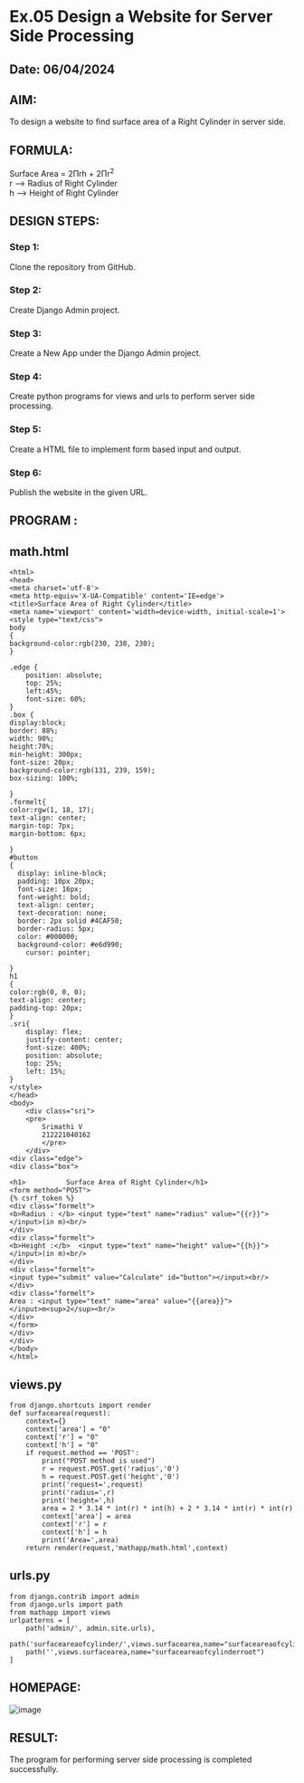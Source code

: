# Ex.05 Design a Website for Server Side Processing
## Date: 06/04/2024

## AIM:
To design a website to find surface area of a Right Cylinder in server side.

## FORMULA:
Surface Area = 2Πrh + 2Πr<sup>2</sup>
<br>r --> Radius of Right Cylinder
<br>h --> Height of Right Cylinder

## DESIGN STEPS:

### Step 1:
Clone the repository from GitHub.

### Step 2:
Create Django Admin project.

### Step 3:
Create a New App under the Django Admin project.

### Step 4:
Create python programs for views and urls to perform server side processing.

### Step 5:
Create a HTML file to implement form based input and output.

### Step 6:
Publish the website in the given URL.

## PROGRAM :
## math.html
```
<html>
<head>
<meta charset='utf-8'>
<meta http-equiv='X-UA-Compatible' content='IE=edge'>
<title>Surface Area of Right Cylinder</title>
<meta name='viewport' content='width=device-width, initial-scale=1'>
<style type="text/css">
body
{
background-color:rgb(230, 230, 230);
}

.edge {
    position: absolute;
    top: 25%;
    left:45%;
    font-size: 60%;
}
.box {
display:block;
border: 88%;
width: 90%;
height:70%;
min-height: 300px;
font-size: 20px;
background-color:rgb(131, 239, 159);
box-sizing: 100%;

}
.formelt{
color:rgw(1, 18, 17);
text-align: center;
margin-top: 7px;
margin-bottom: 6px;

}
#button
{
  display: inline-block;
  padding: 10px 20px; 
  font-size: 16px; 
  font-weight: bold; 
  text-align: center;
  text-decoration: none;
  border: 2px solid #4CAF50;
  border-radius: 5px; 
  color: #000000; 
  background-color: #e6d990; 
    cursor: pointer;
  
}
h1
{
color:rgb(0, 0, 0);
text-align: center;
padding-top: 20px;
}
.sri{
    display: flex;
    justify-content: center;
    font-size: 400%;
    position: absolute;
    top: 25%;
    left: 15%;
}
</style>
</head>
<body>
    <div class="sri">
    <pre>
        Srimathi V
        212221040162
        </pre>
    </div>
<div class="edge">
<div class="box">

<h1>          Surface Area of Right Cylinder</h1>
<form method="POST">
{% csrf_token %}
<div class="formelt">
<b>Radius : </b> <input type="text" name="radius" value="{{r}}"></input>(in m)<br/>
</div>
<div class="formelt">
<b>Height :</b>  <input type="text" name="height" value="{{h}}"></input>(in m)<br/>
</div>
<div class="formelt">
<input type="submit" value="Calculate" id="button"></input><br/>
</div>
<div class="formelt">
Area : <input type="text" name="area" value="{{area}}"></input>m<sup>2</sup><br/>
</div>
</form>
</div>
</div>
</body>
</html>
```
##  views.py
```
from django.shortcuts import render
def surfacearea(request):
    context={}
    context['area'] = "0"
    context['r'] = "0"
    context['h'] = "0"
    if request.method == 'POST':
        print("POST method is used")
        r = request.POST.get('radius','0')
        h = request.POST.get('height','0')
        print('request=',request)
        print('radius=',r)
        print('height=',h)
        area = 2 * 3.14 * int(r) * int(h) + 2 * 3.14 * int(r) * int(r)
        context['area'] = area
        context['r'] = r
        context['h'] = h
        print('Area=',area)
    return render(request,'mathapp/math.html',context)
```
## urls.py
```
from django.contrib import admin
from django.urls import path
from mathapp import views
urlpatterns = [
    path('admin/', admin.site.urls),
    path('surfaceareaofcylinder/',views.surfacearea,name="surfaceareaofcylinder"),
    path('',views.surfacearea,name="surfaceareaofcylinderroot")
]
```
## HOMEPAGE:
![image](https://github.com/Srimathi0123/MathServer/assets/118673240/8091bedd-55e2-4d50-9ebc-673e91d72d3d)



## RESULT:
The program for performing server side processing is completed successfully.
